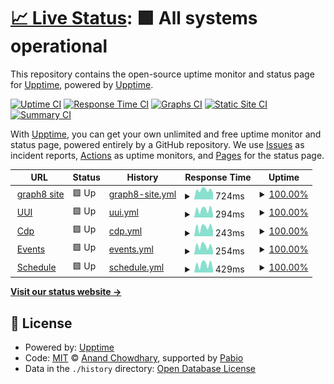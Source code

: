 # [📈 Live Status](https://status.graph8.com): <!--live status--> **🟩 All systems operational**

This repository contains the open-source uptime monitor and status page for [Upptime](https://upptime.js.org), powered by [Upptime](https://github.com/upptime/upptime).

[![Uptime CI](https://github.com/asmirGraph8/upptime-status/workflows/Uptime%20CI/badge.svg)](https://github.com/asmirGraph8/upptime-status/actions?query=workflow%3A%22Uptime+CI%22)
[![Response Time CI](https://github.com/asmirGraph8/upptime-status/workflows/Response%20Time%20CI/badge.svg)](https://github.com/asmirGraph8/upptime-status/actions?query=workflow%3A%22Response+Time+CI%22)
[![Graphs CI](https://github.com/asmirGraph8/upptime-status/workflows/Graphs%20CI/badge.svg)](https://github.com/asmirGraph8/upptime-status/actions?query=workflow%3A%22Graphs+CI%22)
[![Static Site CI](https://github.com/asmirGraph8/upptime-status/workflows/Static%20Site%20CI/badge.svg)](https://github.com/asmirGraph8/upptime-status/actions?query=workflow%3A%22Static+Site+CI%22)
[![Summary CI](https://github.com/asmirGraph8/upptime-status/workflows/Summary%20CI/badge.svg)](https://github.com/asmirGraph8/upptime-status/actions?query=workflow%3A%22Summary+CI%22)

With [Upptime](https://upptime.js.org), you can get your own unlimited and free uptime monitor and status page, powered entirely by a GitHub repository. We use [Issues](https://github.com/upptime/upptime/issues) as incident reports, [Actions](https://github.com/asmirGraph8/upptime-status/actions) as uptime monitors, and [Pages](https://status.graph8.com) for the status page.

<!--start: status pages-->
<!-- This summary is generated by Upptime (https://github.com/upptime/upptime) -->
<!-- Do not edit this manually, your changes will be overwritten -->
<!-- prettier-ignore -->
| URL | Status | History | Response Time | Uptime |
| --- | ------ | ------- | ------------- | ------ |
| <img alt="" src="https://icons.duckduckgo.com/ip3/graph8.com.ico" height="13"> [graph8 site](https://graph8.com) | 🟩 Up | [graph8-site.yml](https://github.com/graph8-com/upptime-status/commits/HEAD/history/graph8-site.yml) | <details><summary><img alt="Response time graph" src="./graphs/graph8-site/response-time-week.png" height="20"> 724ms</summary><br><a href="https://status.graph8.com/history/graph8-site"><img alt="Response time 593" src="https://img.shields.io/endpoint?url=https%3A%2F%2Fraw.githubusercontent.com%2Fgraph8-com%2Fupptime-status%2FHEAD%2Fapi%2Fgraph8-site%2Fresponse-time.json"></a><br><a href="https://status.graph8.com/history/graph8-site"><img alt="24-hour response time 469" src="https://img.shields.io/endpoint?url=https%3A%2F%2Fraw.githubusercontent.com%2Fgraph8-com%2Fupptime-status%2FHEAD%2Fapi%2Fgraph8-site%2Fresponse-time-day.json"></a><br><a href="https://status.graph8.com/history/graph8-site"><img alt="7-day response time 724" src="https://img.shields.io/endpoint?url=https%3A%2F%2Fraw.githubusercontent.com%2Fgraph8-com%2Fupptime-status%2FHEAD%2Fapi%2Fgraph8-site%2Fresponse-time-week.json"></a><br><a href="https://status.graph8.com/history/graph8-site"><img alt="30-day response time 590" src="https://img.shields.io/endpoint?url=https%3A%2F%2Fraw.githubusercontent.com%2Fgraph8-com%2Fupptime-status%2FHEAD%2Fapi%2Fgraph8-site%2Fresponse-time-month.json"></a><br><a href="https://status.graph8.com/history/graph8-site"><img alt="1-year response time 593" src="https://img.shields.io/endpoint?url=https%3A%2F%2Fraw.githubusercontent.com%2Fgraph8-com%2Fupptime-status%2FHEAD%2Fapi%2Fgraph8-site%2Fresponse-time-year.json"></a></details> | <details><summary><a href="https://status.graph8.com/history/graph8-site">100.00%</a></summary><a href="https://status.graph8.com/history/graph8-site"><img alt="All-time uptime 100.00%" src="https://img.shields.io/endpoint?url=https%3A%2F%2Fraw.githubusercontent.com%2Fgraph8-com%2Fupptime-status%2FHEAD%2Fapi%2Fgraph8-site%2Fuptime.json"></a><br><a href="https://status.graph8.com/history/graph8-site"><img alt="24-hour uptime 100.00%" src="https://img.shields.io/endpoint?url=https%3A%2F%2Fraw.githubusercontent.com%2Fgraph8-com%2Fupptime-status%2FHEAD%2Fapi%2Fgraph8-site%2Fuptime-day.json"></a><br><a href="https://status.graph8.com/history/graph8-site"><img alt="7-day uptime 100.00%" src="https://img.shields.io/endpoint?url=https%3A%2F%2Fraw.githubusercontent.com%2Fgraph8-com%2Fupptime-status%2FHEAD%2Fapi%2Fgraph8-site%2Fuptime-week.json"></a><br><a href="https://status.graph8.com/history/graph8-site"><img alt="30-day uptime 100.00%" src="https://img.shields.io/endpoint?url=https%3A%2F%2Fraw.githubusercontent.com%2Fgraph8-com%2Fupptime-status%2FHEAD%2Fapi%2Fgraph8-site%2Fuptime-month.json"></a><br><a href="https://status.graph8.com/history/graph8-site"><img alt="1-year uptime 100.00%" src="https://img.shields.io/endpoint?url=https%3A%2F%2Fraw.githubusercontent.com%2Fgraph8-com%2Fupptime-status%2FHEAD%2Fapi%2Fgraph8-site%2Fuptime-year.json"></a></details>
| <img alt="" src="https://graph8.com/content/images/size/w256h256/2024/06/favicon-g8.png" height="13"> [UUI](https://uui.graph8.com) | 🟩 Up | [uui.yml](https://github.com/graph8-com/upptime-status/commits/HEAD/history/uui.yml) | <details><summary><img alt="Response time graph" src="./graphs/uui/response-time-week.png" height="20"> 294ms</summary><br><a href="https://status.graph8.com/history/uui"><img alt="Response time 232" src="https://img.shields.io/endpoint?url=https%3A%2F%2Fraw.githubusercontent.com%2Fgraph8-com%2Fupptime-status%2FHEAD%2Fapi%2Fuui%2Fresponse-time.json"></a><br><a href="https://status.graph8.com/history/uui"><img alt="24-hour response time 98" src="https://img.shields.io/endpoint?url=https%3A%2F%2Fraw.githubusercontent.com%2Fgraph8-com%2Fupptime-status%2FHEAD%2Fapi%2Fuui%2Fresponse-time-day.json"></a><br><a href="https://status.graph8.com/history/uui"><img alt="7-day response time 294" src="https://img.shields.io/endpoint?url=https%3A%2F%2Fraw.githubusercontent.com%2Fgraph8-com%2Fupptime-status%2FHEAD%2Fapi%2Fuui%2Fresponse-time-week.json"></a><br><a href="https://status.graph8.com/history/uui"><img alt="30-day response time 233" src="https://img.shields.io/endpoint?url=https%3A%2F%2Fraw.githubusercontent.com%2Fgraph8-com%2Fupptime-status%2FHEAD%2Fapi%2Fuui%2Fresponse-time-month.json"></a><br><a href="https://status.graph8.com/history/uui"><img alt="1-year response time 232" src="https://img.shields.io/endpoint?url=https%3A%2F%2Fraw.githubusercontent.com%2Fgraph8-com%2Fupptime-status%2FHEAD%2Fapi%2Fuui%2Fresponse-time-year.json"></a></details> | <details><summary><a href="https://status.graph8.com/history/uui">100.00%</a></summary><a href="https://status.graph8.com/history/uui"><img alt="All-time uptime 100.00%" src="https://img.shields.io/endpoint?url=https%3A%2F%2Fraw.githubusercontent.com%2Fgraph8-com%2Fupptime-status%2FHEAD%2Fapi%2Fuui%2Fuptime.json"></a><br><a href="https://status.graph8.com/history/uui"><img alt="24-hour uptime 100.00%" src="https://img.shields.io/endpoint?url=https%3A%2F%2Fraw.githubusercontent.com%2Fgraph8-com%2Fupptime-status%2FHEAD%2Fapi%2Fuui%2Fuptime-day.json"></a><br><a href="https://status.graph8.com/history/uui"><img alt="7-day uptime 100.00%" src="https://img.shields.io/endpoint?url=https%3A%2F%2Fraw.githubusercontent.com%2Fgraph8-com%2Fupptime-status%2FHEAD%2Fapi%2Fuui%2Fuptime-week.json"></a><br><a href="https://status.graph8.com/history/uui"><img alt="30-day uptime 100.00%" src="https://img.shields.io/endpoint?url=https%3A%2F%2Fraw.githubusercontent.com%2Fgraph8-com%2Fupptime-status%2FHEAD%2Fapi%2Fuui%2Fuptime-month.json"></a><br><a href="https://status.graph8.com/history/uui"><img alt="1-year uptime 100.00%" src="https://img.shields.io/endpoint?url=https%3A%2F%2Fraw.githubusercontent.com%2Fgraph8-com%2Fupptime-status%2FHEAD%2Fapi%2Fuui%2Fuptime-year.json"></a></details>
| <img alt="" src="https://graph8.com/content/images/size/w256h256/2024/06/favicon-g8.png" height="13"> [Cdp](https://cdp.graph8.com) | 🟩 Up | [cdp.yml](https://github.com/graph8-com/upptime-status/commits/HEAD/history/cdp.yml) | <details><summary><img alt="Response time graph" src="./graphs/cdp/response-time-week.png" height="20"> 243ms</summary><br><a href="https://status.graph8.com/history/cdp"><img alt="Response time 188" src="https://img.shields.io/endpoint?url=https%3A%2F%2Fraw.githubusercontent.com%2Fgraph8-com%2Fupptime-status%2FHEAD%2Fapi%2Fcdp%2Fresponse-time.json"></a><br><a href="https://status.graph8.com/history/cdp"><img alt="24-hour response time 151" src="https://img.shields.io/endpoint?url=https%3A%2F%2Fraw.githubusercontent.com%2Fgraph8-com%2Fupptime-status%2FHEAD%2Fapi%2Fcdp%2Fresponse-time-day.json"></a><br><a href="https://status.graph8.com/history/cdp"><img alt="7-day response time 243" src="https://img.shields.io/endpoint?url=https%3A%2F%2Fraw.githubusercontent.com%2Fgraph8-com%2Fupptime-status%2FHEAD%2Fapi%2Fcdp%2Fresponse-time-week.json"></a><br><a href="https://status.graph8.com/history/cdp"><img alt="30-day response time 190" src="https://img.shields.io/endpoint?url=https%3A%2F%2Fraw.githubusercontent.com%2Fgraph8-com%2Fupptime-status%2FHEAD%2Fapi%2Fcdp%2Fresponse-time-month.json"></a><br><a href="https://status.graph8.com/history/cdp"><img alt="1-year response time 188" src="https://img.shields.io/endpoint?url=https%3A%2F%2Fraw.githubusercontent.com%2Fgraph8-com%2Fupptime-status%2FHEAD%2Fapi%2Fcdp%2Fresponse-time-year.json"></a></details> | <details><summary><a href="https://status.graph8.com/history/cdp">100.00%</a></summary><a href="https://status.graph8.com/history/cdp"><img alt="All-time uptime 100.00%" src="https://img.shields.io/endpoint?url=https%3A%2F%2Fraw.githubusercontent.com%2Fgraph8-com%2Fupptime-status%2FHEAD%2Fapi%2Fcdp%2Fuptime.json"></a><br><a href="https://status.graph8.com/history/cdp"><img alt="24-hour uptime 100.00%" src="https://img.shields.io/endpoint?url=https%3A%2F%2Fraw.githubusercontent.com%2Fgraph8-com%2Fupptime-status%2FHEAD%2Fapi%2Fcdp%2Fuptime-day.json"></a><br><a href="https://status.graph8.com/history/cdp"><img alt="7-day uptime 100.00%" src="https://img.shields.io/endpoint?url=https%3A%2F%2Fraw.githubusercontent.com%2Fgraph8-com%2Fupptime-status%2FHEAD%2Fapi%2Fcdp%2Fuptime-week.json"></a><br><a href="https://status.graph8.com/history/cdp"><img alt="30-day uptime 100.00%" src="https://img.shields.io/endpoint?url=https%3A%2F%2Fraw.githubusercontent.com%2Fgraph8-com%2Fupptime-status%2FHEAD%2Fapi%2Fcdp%2Fuptime-month.json"></a><br><a href="https://status.graph8.com/history/cdp"><img alt="1-year uptime 100.00%" src="https://img.shields.io/endpoint?url=https%3A%2F%2Fraw.githubusercontent.com%2Fgraph8-com%2Fupptime-status%2FHEAD%2Fapi%2Fcdp%2Fuptime-year.json"></a></details>
| <img alt="" src="https://graph8.com/content/images/size/w256h256/2024/06/favicon-g8.png" height="13"> [Events](https://events.flow.graph8.com/health) | 🟩 Up | [events.yml](https://github.com/graph8-com/upptime-status/commits/HEAD/history/events.yml) | <details><summary><img alt="Response time graph" src="./graphs/events/response-time-week.png" height="20"> 254ms</summary><br><a href="https://status.graph8.com/history/events"><img alt="Response time 200" src="https://img.shields.io/endpoint?url=https%3A%2F%2Fraw.githubusercontent.com%2Fgraph8-com%2Fupptime-status%2FHEAD%2Fapi%2Fevents%2Fresponse-time.json"></a><br><a href="https://status.graph8.com/history/events"><img alt="24-hour response time 107" src="https://img.shields.io/endpoint?url=https%3A%2F%2Fraw.githubusercontent.com%2Fgraph8-com%2Fupptime-status%2FHEAD%2Fapi%2Fevents%2Fresponse-time-day.json"></a><br><a href="https://status.graph8.com/history/events"><img alt="7-day response time 254" src="https://img.shields.io/endpoint?url=https%3A%2F%2Fraw.githubusercontent.com%2Fgraph8-com%2Fupptime-status%2FHEAD%2Fapi%2Fevents%2Fresponse-time-week.json"></a><br><a href="https://status.graph8.com/history/events"><img alt="30-day response time 206" src="https://img.shields.io/endpoint?url=https%3A%2F%2Fraw.githubusercontent.com%2Fgraph8-com%2Fupptime-status%2FHEAD%2Fapi%2Fevents%2Fresponse-time-month.json"></a><br><a href="https://status.graph8.com/history/events"><img alt="1-year response time 200" src="https://img.shields.io/endpoint?url=https%3A%2F%2Fraw.githubusercontent.com%2Fgraph8-com%2Fupptime-status%2FHEAD%2Fapi%2Fevents%2Fresponse-time-year.json"></a></details> | <details><summary><a href="https://status.graph8.com/history/events">100.00%</a></summary><a href="https://status.graph8.com/history/events"><img alt="All-time uptime 99.96%" src="https://img.shields.io/endpoint?url=https%3A%2F%2Fraw.githubusercontent.com%2Fgraph8-com%2Fupptime-status%2FHEAD%2Fapi%2Fevents%2Fuptime.json"></a><br><a href="https://status.graph8.com/history/events"><img alt="24-hour uptime 100.00%" src="https://img.shields.io/endpoint?url=https%3A%2F%2Fraw.githubusercontent.com%2Fgraph8-com%2Fupptime-status%2FHEAD%2Fapi%2Fevents%2Fuptime-day.json"></a><br><a href="https://status.graph8.com/history/events"><img alt="7-day uptime 100.00%" src="https://img.shields.io/endpoint?url=https%3A%2F%2Fraw.githubusercontent.com%2Fgraph8-com%2Fupptime-status%2FHEAD%2Fapi%2Fevents%2Fuptime-week.json"></a><br><a href="https://status.graph8.com/history/events"><img alt="30-day uptime 100.00%" src="https://img.shields.io/endpoint?url=https%3A%2F%2Fraw.githubusercontent.com%2Fgraph8-com%2Fupptime-status%2FHEAD%2Fapi%2Fevents%2Fuptime-month.json"></a><br><a href="https://status.graph8.com/history/events"><img alt="1-year uptime 99.96%" src="https://img.shields.io/endpoint?url=https%3A%2F%2Fraw.githubusercontent.com%2Fgraph8-com%2Fupptime-status%2FHEAD%2Fapi%2Fevents%2Fuptime-year.json"></a></details>
| <img alt="" src="https://icons.duckduckgo.com/ip3/schedule.graph8.com.ico" height="13"> [Schedule](https://schedule.graph8.com/auth/login) | 🟩 Up | [schedule.yml](https://github.com/graph8-com/upptime-status/commits/HEAD/history/schedule.yml) | <details><summary><img alt="Response time graph" src="./graphs/schedule/response-time-week.png" height="20"> 429ms</summary><br><a href="https://status.graph8.com/history/schedule"><img alt="Response time 319" src="https://img.shields.io/endpoint?url=https%3A%2F%2Fraw.githubusercontent.com%2Fgraph8-com%2Fupptime-status%2FHEAD%2Fapi%2Fschedule%2Fresponse-time.json"></a><br><a href="https://status.graph8.com/history/schedule"><img alt="24-hour response time 164" src="https://img.shields.io/endpoint?url=https%3A%2F%2Fraw.githubusercontent.com%2Fgraph8-com%2Fupptime-status%2FHEAD%2Fapi%2Fschedule%2Fresponse-time-day.json"></a><br><a href="https://status.graph8.com/history/schedule"><img alt="7-day response time 429" src="https://img.shields.io/endpoint?url=https%3A%2F%2Fraw.githubusercontent.com%2Fgraph8-com%2Fupptime-status%2FHEAD%2Fapi%2Fschedule%2Fresponse-time-week.json"></a><br><a href="https://status.graph8.com/history/schedule"><img alt="30-day response time 324" src="https://img.shields.io/endpoint?url=https%3A%2F%2Fraw.githubusercontent.com%2Fgraph8-com%2Fupptime-status%2FHEAD%2Fapi%2Fschedule%2Fresponse-time-month.json"></a><br><a href="https://status.graph8.com/history/schedule"><img alt="1-year response time 319" src="https://img.shields.io/endpoint?url=https%3A%2F%2Fraw.githubusercontent.com%2Fgraph8-com%2Fupptime-status%2FHEAD%2Fapi%2Fschedule%2Fresponse-time-year.json"></a></details> | <details><summary><a href="https://status.graph8.com/history/schedule">100.00%</a></summary><a href="https://status.graph8.com/history/schedule"><img alt="All-time uptime 100.00%" src="https://img.shields.io/endpoint?url=https%3A%2F%2Fraw.githubusercontent.com%2Fgraph8-com%2Fupptime-status%2FHEAD%2Fapi%2Fschedule%2Fuptime.json"></a><br><a href="https://status.graph8.com/history/schedule"><img alt="24-hour uptime 100.00%" src="https://img.shields.io/endpoint?url=https%3A%2F%2Fraw.githubusercontent.com%2Fgraph8-com%2Fupptime-status%2FHEAD%2Fapi%2Fschedule%2Fuptime-day.json"></a><br><a href="https://status.graph8.com/history/schedule"><img alt="7-day uptime 100.00%" src="https://img.shields.io/endpoint?url=https%3A%2F%2Fraw.githubusercontent.com%2Fgraph8-com%2Fupptime-status%2FHEAD%2Fapi%2Fschedule%2Fuptime-week.json"></a><br><a href="https://status.graph8.com/history/schedule"><img alt="30-day uptime 100.00%" src="https://img.shields.io/endpoint?url=https%3A%2F%2Fraw.githubusercontent.com%2Fgraph8-com%2Fupptime-status%2FHEAD%2Fapi%2Fschedule%2Fuptime-month.json"></a><br><a href="https://status.graph8.com/history/schedule"><img alt="1-year uptime 100.00%" src="https://img.shields.io/endpoint?url=https%3A%2F%2Fraw.githubusercontent.com%2Fgraph8-com%2Fupptime-status%2FHEAD%2Fapi%2Fschedule%2Fuptime-year.json"></a></details>

<!--end: status pages-->

[**Visit our status website →**](https://status.graph8.com)

## 📄 License

- Powered by: [Upptime](https://github.com/upptime/upptime)
- Code: [MIT](./LICENSE) © [Anand Chowdhary](https://anandchowdhary.com), supported by [Pabio](https://pabio.com)
- Data in the `./history` directory: [Open Database License](https://opendatacommons.org/licenses/odbl/1-0/)
